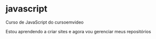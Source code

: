 # javascript
 Curso de JavaScript do cursoemvideo

 Estou aprendendo a criar sites e agora vou gerenciar meus repositórios